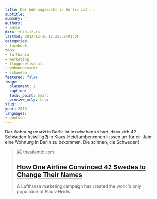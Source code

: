 ```yaml
---
title: Der Wohnungsmarkt in Berlin ist ...
subtitle: ''
summary: ''
authors:
- admin
date: 2013-12-16
lastmod: 2013-12-16 12:22:32+01:00
categories:
- facebook
tags:
- lufthansa
- marketing
- fluggesellschaft
- wohnungsmarkt
- schweden
featured: false
image:
  placement: 1
  caption: ''
  focal_point: Smart
  preview_only: true
slug: ''
year: 2013
languages:
- deutsch
---
```


Der Wohnungsmarkt in Berlin ist inzwischen so hart, dass sich 42 Schweden freiwillig(!) in Klaus-Heidi umbenennen liessen um für ein Jahr eine Wohnung in Berlin zu bekommen. Die spinnen, die Schweden!
> [![](https://cdn.theatlantic.com/thumbor/kdhZXtO0KI7R3LkY8Xh2a3lLHo8=/0x118:1224x755/1200x625/media/img/mt/2013/12/MagnusLufthansa-1/original.jpg)](http://www.theatlantic.com/international/archive/2013/12/how-one-airline-convinced-42-swedes-to-change-their-names/282346/)
> theatlantic.com
> ## [How One Airline Convinced 42 Swedes to Change Their Names ](http://www.theatlantic.com/international/archive/2013/12/how-one-airline-convinced-42-swedes-to-change-their-names/282346/)
>
>A Lufthansa marketing campaign has created the world&#39;s only population of Klaus-Heidis.